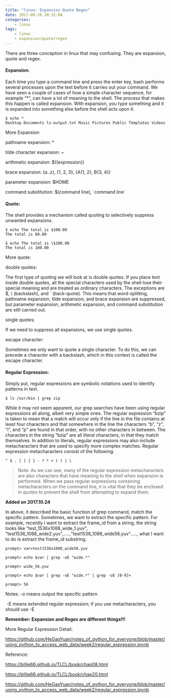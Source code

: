 ```yaml
---
title: "linux: Expansion Quote Regex"
date: 2017-09-26 20:32:04
categories: 
	- linux
tags:
	- linux
	- expansion/quote/regex
---
```


There are three conception in linux that may confusing. They are expansion, quote and regex.

<!--more-->

#### Expansion:

Each time you type a command line and press the enter key, bash performs several processes upon the text before it carries out your command. We have seen a couple of cases of how a simple character sequence, for example “*”, can have a lot of meaning to the shell. The process that makes this happen is called expansion. With expansion, you type something and it is expanded into something else before the shell acts upon it.

```shell
$ echo *
Desktop Documents ls-output.txt Music Pictures Public Templates Videos
```

More Expansion

pathname expansion: *

tilde character expansion: ~

arithmetic expansion: $((expression))

brace expansion: {a..z}, {1, 2, 3}, {A{1, 2}, B{3, 4}}

parameter expansion: $HOME

command substitution: $(command line), \`command line`

#### Quote:

The shell provides a mechanism called quoting to selectively suppress unwanted expansions.

```shell
$ echo The total is $100.00
The total is 00.00
```

```shell
$ echo The total is \$100.00
The total is 100.00
```

More quote:

double quotes:

The first type of quoting we will look at is double quotes. If you place text inside double quotes, all the special characters used by the shell lose their special meaning and are treated as ordinary characters. The exceptions are $, \ (backslash), and ` (back-quote). This means that word-splitting, pathname expansion, tilde expansion, and brace expansion are suppressed, but parameter expansion, arithmetic expansion, and command substitution are still carried out.

single quotes:

If we need to suppress all expansions, we use single quotes. 

escape character:

Sometimes we only want to quote a single character. To do this, we can precede a character with a backslash, which in this context is called the escape character. 

#### Regular Expression:

Simply put, regular expressions are symbolic notations used to identify patterns in text.

```shell
$ ls /usr/bin | grep zip
```

While it may not seem apparent, our grep searches have been using regular expressions all along, albeit very simple ones. The regular expression “bzip” is taken to mean that a match will occur only if the line in the file contains at least four characters and that somewhere in the line the characters “b”, “z”, “i”, and “p” are found in that order, with no other characters in between. The characters in the string “bzip” are all literal characters, in that they match themselves. In addition to literals, regular expressions may also include metacharacters that are used to specify more complex matches. Regular expression metacharacters consist of the following:

```
^ $ . [ ] { } - ? * + ( ) | \
```



> Note: As we can see, many of the regular expression metacharacters are also characters that have meaning to the shell when expansion is performed. When we pass regular expressions containing metacharacters on the command line, it is vital that they be enclosed in quotes to prevent the shell from attempting to expand them.



**Added on 2017.10.24**

In above, it described the basic function of grep command, match the specific pattern. Sometimes, we want to extract the specific pattern. For example, recently I want to extract the frame_id from a string, the string looks like "test_1536x1088\_wide_1.yuv", "test1536_1088\_wide2.yuv",…..."test1536_1088\_wide56.yuv"….., what I want to do is extract the frame_id substring.

```shell
prompt> var=test1536x1088_wide56.yuv

prompt> echo $var | grep -oE "wide.*" 

prompt> wide_56.yuv

prompt> echo $var | grep -oE "wide.*" | grep -oE [0-9]+

prompt> 56
```

Notes: -o means output the specific pattern

​             -E means extended regular expression; if you use metacharacters, you should use -E

**Remember: Expansion and Regex are different things!!!**

More Regular Expression Detail:

https://github.com/HeGaoYuan/notes_of_python_for_everyone/blob/master/using_python_to_access_web_data/week2/regular_expression.ipynb

Reference: 

https://billie66.github.io/TLCL/book/chap08.html

https://billie66.github.io/TLCL/book/chap20.html

https://github.com/HeGaoYuan/notes_of_python_for_everyone/blob/master/using_python_to_access_web_data/week2/regular_expression.ipynb